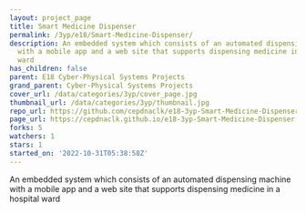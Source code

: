 ```yaml
---
layout: project_page
title: Smart Medicine Dispenser
permalink: /3yp/e18/Smart-Medicine-Dispenser/
description: An embedded system which consists of an automated dispensing machine
  with a mobile app and a web site that supports dispensing medicine in a hospital
  ward
has_children: false
parent: E18 Cyber-Physical Systems Projects
grand_parent: Cyber-Physical Systems Projects
cover_url: /data/categories/3yp/cover_page.jpg
thumbnail_url: /data/categories/3yp/thumbnail.jpg
repo_url: https://github.com/cepdnaclk/e18-3yp-Smart-Medicine-Dispenser
page_url: https://cepdnaclk.github.io/e18-3yp-Smart-Medicine-Dispenser
forks: 5
watchers: 1
stars: 1
started_on: '2022-10-31T05:38:58Z'
---
```


An embedded system which consists of an automated dispensing machine with a mobile app and a web site that supports dispensing medicine in a hospital ward